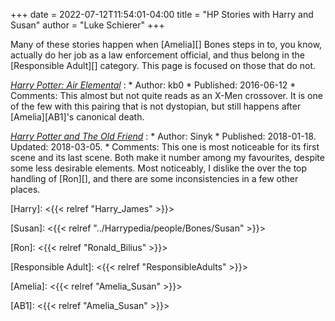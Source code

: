 +++
date = 2022-07-12T11:54:01-04:00
title = "HP Stories with Harry and Susan"
author = "Luke Schierer"
+++

Many of these stories happen when [Amelia][] Bones steps in to, you know,
actually do her job as a law enforcement official, and thus belong in the
[Responsible Adult][] category.  This page is focused on those that do not.

_[Harry Potter: Air Elemental](https://www.fanfiction.net/s/11995519)_
:   * Author: kb0
    * Published: 2016-06-12
    * Comments: This almost but not quite reads as an X-Men crossover.  It is
      one of the few with this pairing that is not dystopian, but still happens
      after [Amelia][AB1]'s canonical death.  

_[Harry Potter and The Old Friend](https://www.fanfiction.net/s/12805587)_
:   * Author: Sinyk
    * Published: 2018-01-18. Updated: 2018-03-05.
    * Comments: This one is most noticeable for its first scene and its last
      scene.  Both make it number among my favourites, despite some less
      desirable elements.  Most noticeably, I dislike the over the top handling
      of [Ron][], and there are some inconsistencies in a few other places.  


[Harry]: <{{< relref "Harry_James" >}}>

[Susan]: <{{< relref "../Harrypedia/people/Bones/Susan" >}}> 

[Ron]: <{{< relref "Ronald_Bilius" >}}>

[Responsible Adult]: <{{< relref "ResponsibleAdults" >}}>

[Amelia]: <{{< relref "Amelia_Susan" >}}>

[AB1]: <{{< relref "Amelia_Susan" >}}>
